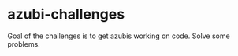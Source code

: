 azubi-challenges
================

Goal of the challenges is to get azubis working on code. Solve some problems.
